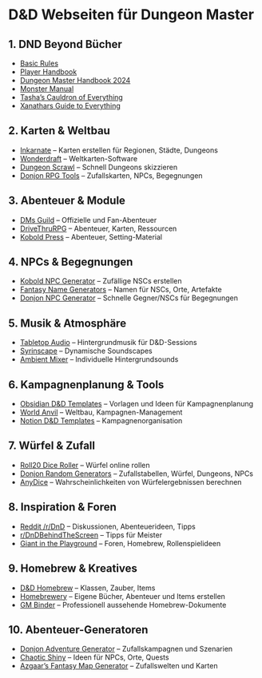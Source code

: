 # D&D Webseiten für Dungeon Master

## 1. DND Beyond Bücher

- [Basic Rules](https://www.dndbeyond.com/sources/dnd/br-2024) 
- [Player Handbook](https://www.dndbeyond.com/sources/dnd/phb-2024)
- [Dungeon Master Handbook 2024](https://www.dndbeyond.com/sources/dnd/dmg-2024/) 
- [Monster Manual](https://www.dndbeyond.com/sources/dnd/mm-2024) 
- [Tasha’s Cauldron of Everything](https://www.dndbeyond.com/sources/dnd/tcoe)
- [Xanathars Guide to Everything](https://www.dndbeyond.com/sources/dnd/xgte)

## 2. Karten & Weltbau
- [Inkarnate](https://inkarnate.com) – Karten erstellen für Regionen, Städte, Dungeons
- [Wonderdraft](https://www.wonderdraft.net) – Weltkarten-Software
- [Dungeon Scrawl](https://probabletrain.itch.io/dungeon-scrawl) – Schnell Dungeons skizzieren
- [Donjon RPG Tools](https://donjon.bin.sh) – Zufallskarten, NPCs, Begegnungen

## 3. Abenteuer & Module
- [DMs Guild](https://www.dmsguild.com) – Offizielle und Fan-Abenteuer
- [DriveThruRPG](https://www.drivethrurpg.com) – Abenteuer, Karten, Ressourcen
- [Kobold Press](https://koboldpress.com) – Abenteuer, Setting-Material

## 4. NPCs & Begegnungen
- [Kobold NPC Generator](https://kobold.npcgenerator.com) – Zufällige NSCs erstellen
- [Fantasy Name Generators](https://www.fantasynamegenerators.com) – Namen für NSCs, Orte, Artefakte
- [Donjon NPC Generator](https://donjon.bin.sh/5e/npc/) – Schnelle Gegner/NSCs für Begegnungen

## 5. Musik & Atmosphäre
- [Tabletop Audio](https://tabletopaudio.com) – Hintergrundmusik für D&D-Sessions
- [Syrinscape](https://syrinscape.com) – Dynamische Soundscapes
- [Ambient Mixer](https://www.ambient-mixer.com) – Individuelle Hintergrundsounds

## 6. Kampagnenplanung & Tools
- [Obsidian D&D Templates](https://forum.obsidian.md/) – Vorlagen und Ideen für Kampagnenplanung
- [World Anvil](https://www.worldanvil.com) – Weltbau, Kampagnen-Management
- [Notion D&D Templates](https://www.notion.so/templates) – Kampagnenorganisation

## 7. Würfel & Zufall
- [Roll20 Dice Roller](https://roll20.net/dice-roller) – Würfel online rollen
- [Donjon Random Generators](https://donjon.bin.sh) – Zufallstabellen, Würfel, Dungeons, NPCs
- [AnyDice](https://anydice.com) – Wahrscheinlichkeiten von Würfelergebnissen berechnen

## 8. Inspiration & Foren
- [Reddit /r/DnD](https://www.reddit.com/r/DnD/) – Diskussionen, Abenteuerideen, Tipps
- [r/DnDBehindTheScreen](https://www.reddit.com/r/DnDBehindTheScreen/) – Tipps für Meister
- [Giant in the Playground](https://www.giantitp.com/forums/) – Foren, Homebrew, Rollenspielideen

## 9. Homebrew & Kreatives
- [D&D Homebrew](https://www.dandwiki.com/wiki/Main_Page) – Klassen, Zauber, Items
- [Homebrewery](https://homebrewery.naturalcrit.com/) – Eigene Bücher, Abenteuer und Items erstellen
- [GM Binder](https://www.gmbinder.com) – Professionell aussehende Homebrew-Dokumente

## 10. Abenteuer-Generatoren
- [Donjon Adventure Generator](https://donjon.bin.sh/dnd/adventure/) – Zufallskampagnen und Szenarien
- [Chaotic Shiny](http://chaoticshiny.com/) – Ideen für NPCs, Orte, Quests
- [Azgaar’s Fantasy Map Generator](https://azgaar.github.io/Fantasy-Map-Generator/) – Zufallswelten und Karten
